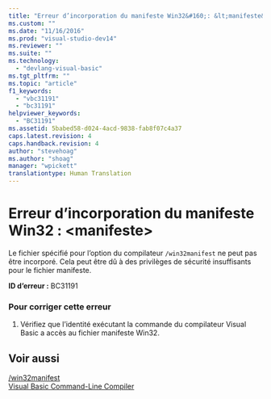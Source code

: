 ```yaml
---
title: "Erreur d’incorporation du manifeste Win32&#160;: &lt;manifeste&gt; | Microsoft Docs"
ms.custom: ""
ms.date: "11/16/2016"
ms.prod: "visual-studio-dev14"
ms.reviewer: ""
ms.suite: ""
ms.technology: 
  - "devlang-visual-basic"
ms.tgt_pltfrm: ""
ms.topic: "article"
f1_keywords: 
  - "vbc31191"
  - "bc31191"
helpviewer_keywords: 
  - "BC31191"
ms.assetid: 5babed58-d024-4acd-9838-fab8f07c4a37
caps.latest.revision: 4
caps.handback.revision: 4
author: "stevehoag"
ms.author: "shoag"
manager: "wpickett"
translationtype: Human Translation
---
```

# Erreur d’incorporation du manifeste Win32&#160;: &lt;manifeste&gt;
Le fichier spécifié pour l’option du compilateur `/win32manifest` ne peut pas être incorporé. Cela peut être dû à des privilèges de sécurité insuffisants pour le fichier manifeste.  
  
 **ID d’erreur :** BC31191  
  
### Pour corriger cette erreur  
  
1.  Vérifiez que l’identité exécutant la commande du compilateur Visual Basic a accès au fichier manifeste Win32.  
  
## Voir aussi  
 [\/win32manifest](../../visual-basic/reference/command-line-compiler/win32manifest.md)   
 [Visual Basic Command\-Line Compiler](../../visual-basic/reference/command-line-compiler/index.md)
